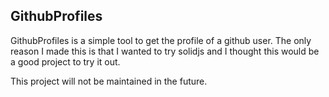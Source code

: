 ## GithubProfiles

GithubProfiles is a simple tool to get the profile of a github user. The only reason I made this is that I wanted to try solidjs and I thought this would be a good project to try it out.

This project will not be maintained in the future.
